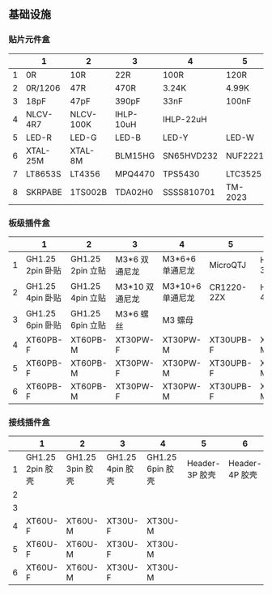 ## 基础设施

### 贴片元件盒

|      | 1        | 2         | 3         | 4          | 5       | 6       | 7     | 8        | 9         | 10       | 11          | 12             | 13            | 14            | 15            | 16   |
| ---- | -------- | --------- | --------- | ---------- | ------- | ------- | ----- | -------- | --------- | -------- | ----------- | -------------- | ------------- | ------------- | ------------- | ---- |
| 1    | 0R       | 10R       | 22R       | 100R       | 120R    | 1K      | 2K    | 3K       | 4.7K      | 5.1K     | 10K         | 20K            | 24K           | 30K           | 51K           | 100K |
| 2    | 0R/1206  | 47R       | 470R      | 3.24K      | 4.99K   | 14.3K   | 23.7K | 40.2K    | 53.6K     | 63.4K    | 120K        | 124K           | 499K          | 845K          |               |      |
| 3    | 18pF     | 47pF      | 390pF     | 33nF       | 100nF   | 470nF   | 1uF   | 2.2uF    | 4.7uF     | 10uF     | 22uF        | 4.7uF/1206/50V | 10uF/1206/25V | 10uF/1210/50V | 22uF/1210/25V |      |
| 4    | NLCV-4R7 | NLCV-100K | IHLP-10uH | IHLP-22uH  |         |         |       |          |           |          |             |                |               |               |               |      |
| 5    | LED-R    | LED-G     | LED-B     | LED-Y      | LED-W   | WS2812B |       | 1N4148   | DFLS160Q  | SBR3U40  | SS8P6C      | S8050          | BSC098N10NS5  | TPSMB30CA     | TPSMB68A      |      |
| 6    | XTAL-25M | XTAL-8M   | BLM15HG   | SN65HVD232 | NUF2221 |         |       | ASMD1206 | CH340N    | CH340K   | TLV7011DCKR | W25Q128        | AT24C256      |               |               |      |
| 7    | LT8653S  | LT4356    | MPQ4470   | TPS5430    | LTC3525 |         |       | LP5912Q  | LP5907Q   | REF3012  |             |                |               |               |               |      |
| 8    | SKRPABE  | 1TS002B   | TDA02H0   | SSSS810701 | TM-2023 |         |       | TS5A3159 | TPS4H160A | TPS22917 | TPS22948    | DRV8871        |               |               |               |      |

### 板级插件盒

|      | 1                | 2                | 3              | 4                | 5          | 6           |
| ---- | ---------------- | ---------------- | -------------- | ---------------- | ---------- | ----------- |
| 1    | GH1.25 2pin 卧贴 | GH1.25 2pin 立贴 | M3*6 双通尼龙  | M3*6+6 单通尼龙  | MicroQTJ   | Header-3P-R |
| 2    | GH1.25 4pin 卧贴 | GH1.25 4pin 立贴 | M3*10 双通尼龙 | M3*10+6 单通尼龙 | CR1220-2ZX | Header-4P   |
| 3    | GH1.25 6pin 卧贴 | GH1.25 6pin 立贴 | M3*6 螺丝      | M3 螺母          |            |             |
| 4    | XT60PB-F         | XT60PB-M         | XT30PW-F       | XT30PW-M         | XT30UPB-F  | XT30UPB-M   |
| 5    | XT60PB-F         | XT60PB-M         | XT30PW-F       | XT30PW-M         | XT30UPB-F  | XT30UPB-M   |
| 6    | XT60PB-F         | XT60PB-M         | XT30PW-F       | XT30PW-M         | XT30UPB-F  | XT30UPB-M   |

### 接线插件盒

|      | 1                | 2                | 3                | 4                | 5              | 6              |
| ---- | ---------------- | ---------------- | ---------------- | ---------------- | -------------- | -------------- |
| 1    | GH1.25 2pin 胶壳 | GH1.25 3pin 胶壳 | GH1.25 4pin 胶壳 | GH1.25 6pin 胶壳 | Header-3P 胶壳 | Header-4P 胶壳 |
| 2    |                  |                  |                  |                  |                |                |
| 3    |                  |                  |                  |                  |                |                |
| 4    | XT60U-F          | XT60U-M          | XT30U-F          | XT30U-M          |                |                |
| 5    | XT60U-F          | XT60U-M          | XT30U-F          | XT30U-M          |                |                |
| 6    | XT60U-F          | XT60U-M          | XT30U-F          | XT30U-M          |                |                |

